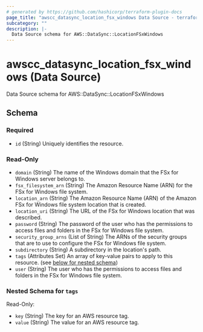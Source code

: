```yaml
---
# generated by https://github.com/hashicorp/terraform-plugin-docs
page_title: "awscc_datasync_location_fsx_windows Data Source - terraform-provider-awscc"
subcategory: ""
description: |-
  Data Source schema for AWS::DataSync::LocationFSxWindows
---
```


# awscc_datasync_location_fsx_windows (Data Source)

Data Source schema for AWS::DataSync::LocationFSxWindows



<!-- schema generated by tfplugindocs -->
## Schema

### Required

- `id` (String) Uniquely identifies the resource.

### Read-Only

- `domain` (String) The name of the Windows domain that the FSx for Windows server belongs to.
- `fsx_filesystem_arn` (String) The Amazon Resource Name (ARN) for the FSx for Windows file system.
- `location_arn` (String) The Amazon Resource Name (ARN) of the Amazon FSx for Windows file system location that is created.
- `location_uri` (String) The URL of the FSx for Windows location that was described.
- `password` (String) The password of the user who has the permissions to access files and folders in the FSx for Windows file system.
- `security_group_arns` (List of String) The ARNs of the security groups that are to use to configure the FSx for Windows file system.
- `subdirectory` (String) A subdirectory in the location's path.
- `tags` (Attributes Set) An array of key-value pairs to apply to this resource. (see [below for nested schema](#nestedatt--tags))
- `user` (String) The user who has the permissions to access files and folders in the FSx for Windows file system.

<a id="nestedatt--tags"></a>
### Nested Schema for `tags`

Read-Only:

- `key` (String) The key for an AWS resource tag.
- `value` (String) The value for an AWS resource tag.


